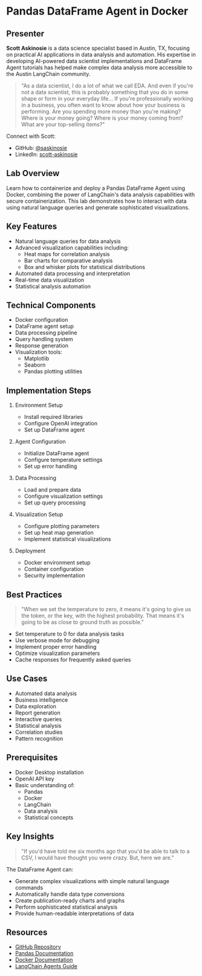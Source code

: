 # Pandas DataFrame Agent in Docker

## Presenter
**Scott Askinosie** is a data science specialist based in Austin, TX, focusing on practical AI applications in data analysis and automation. His expertise in developing AI-powered data scientist implementations and DataFrame Agent tutorials has helped make complex data analysis more accessible to the Austin LangChain community.

> "As a data scientist, I do a lot of what we call EDA. And even if you're not a data scientist, this is probably something that you do in some shape or form in your everyday life... If you're professionally working in a business, you often want to know about how your business is performing. Are you spending more money than you're making? Where is your money going? Where is your money coming from? What are your top-selling items?"

Connect with Scott:
- GitHub: [@saskinosie](https://github.com/saskinosie)
- LinkedIn: [scott-askinosie](https://www.linkedin.com/in/scott-askinosie)

## Lab Overview
Learn how to containerize and deploy a Pandas DataFrame Agent using Docker, combining the power of LangChain's data analysis capabilities with secure containerization. This lab demonstrates how to interact with data using natural language queries and generate sophisticated visualizations.

## Key Features
- Natural language queries for data analysis
- Advanced visualization capabilities including:
  - Heat maps for correlation analysis
  - Bar charts for comparative analysis
  - Box and whisker plots for statistical distributions
- Automated data processing and interpretation
- Real-time data visualization
- Statistical analysis automation

## Technical Components
- Docker configuration
- DataFrame agent setup
- Data processing pipeline
- Query handling system
- Response generation
- Visualization tools:
  - Matplotlib
  - Seaborn
  - Pandas plotting utilities

## Implementation Steps
1. Environment Setup
   - Install required libraries
   - Configure OpenAI integration
   - Set up DataFrame agent

2. Agent Configuration
   - Initialize DataFrame agent
   - Configure temperature settings
   - Set up error handling

3. Data Processing
   - Load and prepare data
   - Configure visualization settings
   - Set up query processing

4. Visualization Setup
   - Configure plotting parameters
   - Set up heat map generation
   - Implement statistical visualizations

5. Deployment
   - Docker environment setup
   - Container configuration
   - Security implementation

## Best Practices
> "When we set the temperature to zero, it means it's going to give us the token, or the key, with the highest probability. That means it's going to be as close to ground truth as possible."

- Set temperature to 0 for data analysis tasks
- Use verbose mode for debugging
- Implement proper error handling
- Optimize visualization parameters
- Cache responses for frequently asked queries

## Use Cases
- Automated data analysis
- Business intelligence
- Data exploration
- Report generation
- Interactive queries
- Statistical analysis
- Correlation studies
- Pattern recognition

## Prerequisites
- Docker Desktop installation
- OpenAI API key
- Basic understanding of:
  - Pandas
  - Docker
  - LangChain
  - Data analysis
  - Statistical concepts

## Key Insights
> "If you'd have told me six months ago that you'd be able to talk to a CSV, I would have thought you were crazy. But, here we are."

The DataFrame Agent can:
- Generate complex visualizations with simple natural language commands
- Automatically handle data type conversions
- Create publication-ready charts and graphs
- Perform sophisticated statistical analysis
- Provide human-readable interpretations of data

## Resources
- [GitHub Repository](https://github.com/aimug-org/austin_langchain)
- [Pandas Documentation](https://pandas.pydata.org/docs/)
- [Docker Documentation](https://docs.docker.com/)
- [LangChain Agents Guide](https://python.langchain.com/docs/modules/agents/)
